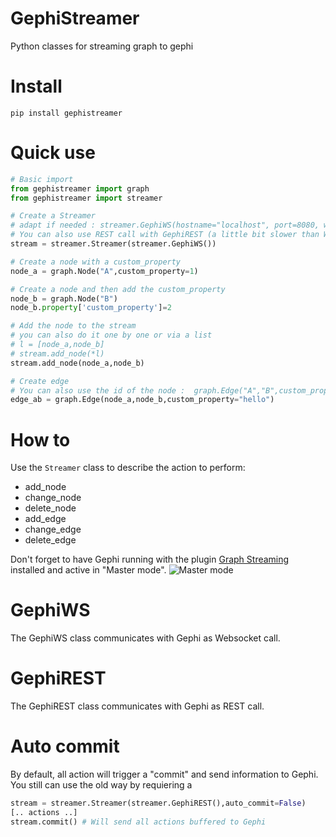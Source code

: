 GephiStreamer
=============

Python classes for streaming graph to gephi

Install
======

`pip install gephistreamer`

Quick use
======

```python
# Basic import
from gephistreamer import graph
from gephistreamer import streamer

# Create a Streamer
# adapt if needed : streamer.GephiWS(hostname="localhost", port=8080, workspace="workspace0")
# You can also use REST call with GephiREST (a little bit slower than Websocket)
stream = streamer.Streamer(streamer.GephiWS())

# Create a node with a custom_property
node_a = graph.Node("A",custom_property=1)

# Create a node and then add the custom_property
node_b = graph.Node("B")
node_b.property['custom_property']=2

# Add the node to the stream
# you can also do it one by one or via a list
# l = [node_a,node_b]
# stream.add_node(*l)
stream.add_node(node_a,node_b)

# Create edge 
# You can also use the id of the node :  graph.Edge("A","B",custom_property="hello")
edge_ab = graph.Edge(node_a,node_b,custom_property="hello")

```
How to
=====

Use the `Streamer` class to describe the action to perform:
* add_node
* change_node
* delete_node
* add_edge
* change_edge
* delete_edge

Don't forget to have Gephi running with the plugin [Graph Streaming](https://marketplace.gephi.org/plugin/graph-streaming/) installed and active in "Master mode".
![Master mode](http://matthieu-totet.fr/Koumin/wp-content/uploads/2013/07/ScreenHunter_01-Jul.-30-08.39.jpg)

GephiWS
=====

The GephiWS class communicates with Gephi as Websocket call. 

GephiREST
=====

The GephiREST class communicates with Gephi as REST call. 


Auto commit
=====
By default, all action will trigger a "commit" and send information to Gephi. You still 
can use the old way by requiering a 
```python
stream = streamer.Streamer(streamer.GephiREST(),auto_commit=False)
[.. actions ..]
stream.commit() # Will send all actions buffered to Gephi 
```